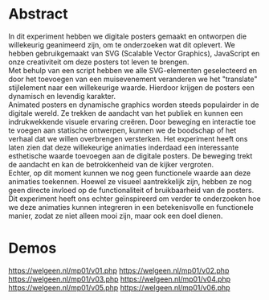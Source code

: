 # Abstract

In dit experiment hebben we digitale posters gemaakt en ontworpen die willekeurig geanimeerd zijn, om te onderzoeken wat dit oplevert. We hebben gebruikgemaakt van SVG (Scalable Vector Graphics), JavaScript en onze creativiteit om deze posters tot leven te brengen.  
Met behulp van een script hebben we alle SVG-elementen geselecteerd en door het toevoegen van een muisevenement veranderen we het "translate" stijlelement naar een willekeurige waarde. Hierdoor krijgen de posters een dynamisch en levendig karakter.  
Animated posters en dynamische graphics worden steeds populairder in de digitale wereld. Ze trekken de aandacht van het publiek en kunnen een indrukwekkende visuele ervaring creëren. Door beweging en interactie toe te voegen aan statische ontwerpen, kunnen we de boodschap of het verhaal dat we willen overbrengen versterken. Het experiment heeft ons laten zien dat deze willekeurige animaties inderdaad een interessante esthetische waarde toevoegen aan de digitale posters. De beweging trekt de aandacht en kan de betrokkenheid van de kijker vergroten.  
Echter, op dit moment kunnen we nog geen functionele waarde aan deze animaties toekennen. Hoewel ze visueel aantrekkelijk zijn, hebben ze nog geen directe invloed op de functionaliteit of bruikbaarheid van de posters. Dit experiment heeft ons echter geïnspireerd om verder te onderzoeken hoe we deze animaties kunnen integreren in een betekenisvolle en functionele manier, zodat ze niet alleen mooi zijn, maar ook een doel dienen.


# Demos
https://welgeen.nl/mp01/v01.php 
https://welgeen.nl/mp01/v02.php 
https://welgeen.nl/mp01/v03.php 
https://welgeen.nl/mp01/v04.php 
https://welgeen.nl/mp01/v05.php 
https://welgeen.nl/mp01/v06.php 
